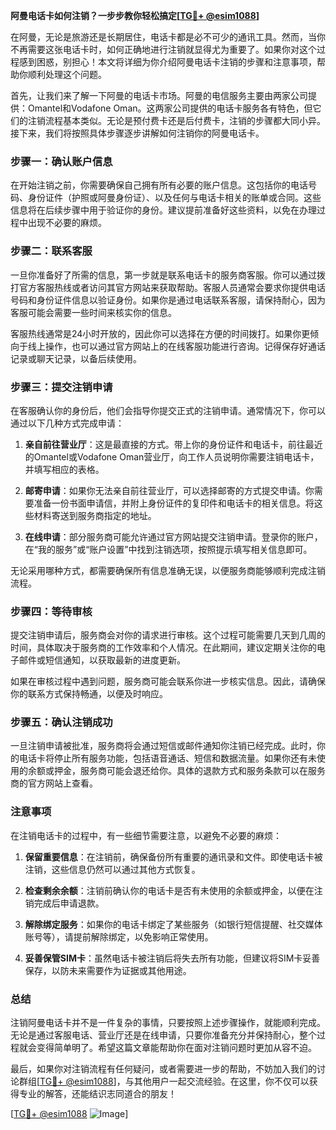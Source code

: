 **阿曼电话卡如何注销？一步步教你轻松搞定[[TG💪+ @esim1088](https://t.me/s/esim1088)]**

在阿曼，无论是旅游还是长期居住，电话卡都是必不可少的通讯工具。然而，当你不再需要这张电话卡时，如何正确地进行注销就显得尤为重要了。如果你对这个过程感到困惑，别担心！本文将详细为你介绍阿曼电话卡注销的步骤和注意事项，帮助你顺利处理这个问题。

首先，让我们来了解一下阿曼的电话卡市场。阿曼的电信服务主要由两家公司提供：Omantel和Vodafone Oman。这两家公司提供的电话卡服务各有特色，但它们的注销流程基本类似。无论是预付费卡还是后付费卡，注销的步骤都大同小异。接下来，我们将按照具体步骤逐步讲解如何注销你的阿曼电话卡。

### 步骤一：确认账户信息

在开始注销之前，你需要确保自己拥有所有必要的账户信息。这包括你的电话号码、身份证件（护照或阿曼身份证）、以及任何与电话卡相关的账单或合同。这些信息将在后续步骤中用于验证你的身份。建议提前准备好这些资料，以免在办理过程中出现不必要的麻烦。

### 步骤二：联系客服

一旦你准备好了所需的信息，第一步就是联系电话卡的服务商客服。你可以通过拨打官方客服热线或者访问其官方网站来获取帮助。客服人员通常会要求你提供电话号码和身份证件信息以验证身份。如果你是通过电话联系客服，请保持耐心，因为客服可能会需要一些时间来核实你的信息。

客服热线通常是24小时开放的，因此你可以选择在方便的时间拨打。如果你更倾向于线上操作，也可以通过官方网站上的在线客服功能进行咨询。记得保存好通话记录或聊天记录，以备后续使用。

### 步骤三：提交注销申请

在客服确认你的身份后，他们会指导你提交正式的注销申请。通常情况下，你可以通过以下几种方式完成申请：

1. **亲自前往营业厅**：这是最直接的方式。带上你的身份证件和电话卡，前往最近的Omantel或Vodafone Oman营业厅，向工作人员说明你需要注销电话卡，并填写相应的表格。

2. **邮寄申请**：如果你无法亲自前往营业厅，可以选择邮寄的方式提交申请。你需要准备一份书面申请信，并附上身份证件的复印件和电话卡的相关信息。将这些材料寄送到服务商指定的地址。

3. **在线申请**：部分服务商可能允许通过官方网站提交注销申请。登录你的账户，在“我的服务”或“账户设置”中找到注销选项，按照提示填写相关信息即可。

无论采用哪种方式，都需要确保所有信息准确无误，以便服务商能够顺利完成注销流程。

### 步骤四：等待审核

提交注销申请后，服务商会对你的请求进行审核。这个过程可能需要几天到几周的时间，具体取决于服务商的工作效率和个人情况。在此期间，建议定期关注你的电子邮件或短信通知，以获取最新的进度更新。

如果在审核过程中遇到问题，服务商可能会联系你进一步核实信息。因此，请确保你的联系方式保持畅通，以便及时响应。

### 步骤五：确认注销成功

一旦注销申请被批准，服务商将会通过短信或邮件通知你注销已经完成。此时，你的电话卡将停止所有服务功能，包括语音通话、短信和数据流量。如果你还有未使用的余额或押金，服务商可能会退还给你。具体的退款方式和服务条款可以在服务商的官方网站上查看。

### 注意事项

在注销电话卡的过程中，有一些细节需要注意，以避免不必要的麻烦：

1. **保留重要信息**：在注销前，确保备份所有重要的通讯录和文件。即使电话卡被注销，这些信息仍然可以通过其他方式恢复。

2. **检查剩余余额**：注销前确认你的电话卡是否有未使用的余额或押金，以便在注销完成后申请退款。

3. **解除绑定服务**：如果你的电话卡绑定了某些服务（如银行短信提醒、社交媒体账号等），请提前解除绑定，以免影响正常使用。

4. **妥善保管SIM卡**：虽然电话卡被注销后将失去所有功能，但建议将SIM卡妥善保存，以防未来需要作为证据或其他用途。

### 总结

注销阿曼电话卡并不是一件复杂的事情，只要按照上述步骤操作，就能顺利完成。无论是通过客服电话、营业厅还是在线申请，只要你准备充分并保持耐心，整个过程就会变得简单明了。希望这篇文章能帮助你在面对注销问题时更加从容不迫。

最后，如果你对注销流程有任何疑问，或者需要进一步的帮助，不妨加入我们的讨论群组[[TG💪+ @esim1088](https://t.me/s/esim1088)]，与其他用户一起交流经验。在这里，你不仅可以获得专业的解答，还能结识志同道合的朋友！

[[TG💪+ @esim1088](https://t.me/s/esim1088) ![Image](https://i.postimg.cc/4NQfJmqS/Snipaste-2025-05-13-00-14-12.png)]